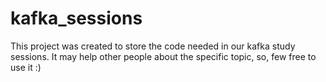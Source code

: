 # kafka_sessions

This project was created to store the code needed in our kafka study sessions. It may help other people about the specific topic, so, few free to use it :)